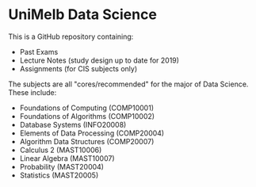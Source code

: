 UniMelb Data Science
============
This is a GitHub repository containing:
- Past Exams
- Lecture Notes (study design up to date for 2019)
- Assignments (for CIS subjects only)

The subjects are all "cores/recommended" for the major of Data Science. These include:
- Foundations of Computing (COMP10001)
- Foundations of Algorithms (COMP10002)
- Database Systems (INFO20008)
- Elements of Data Processing (COMP20004)
- Algorithm Data Structures (COMP20007)
- Calculus 2 (MAST10006)
- Linear Algebra (MAST10007)
- Probability (MAST20004)
- Statistics (MAST20005)
